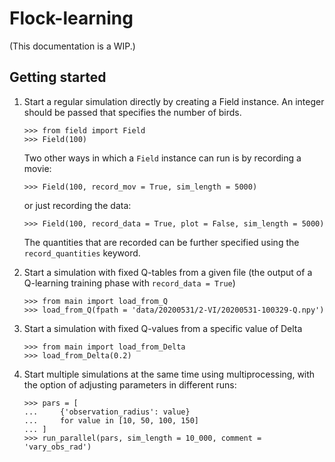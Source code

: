 # Flock-learning

(This documentation is a WIP.)

## Getting started

1. Start a regular simulation directly by creating a Field instance. An integer should be passed that specifies the number of birds.
    ```pycon
    >>> from field import Field
    >>> Field(100)
    ```
    Two other ways in which a `Field` instance can run is by recording a movie:
    ```pycon
    >>> Field(100, record_mov = True, sim_length = 5000)
    ```
    or just recording the data:
    ```pycon
    >>> Field(100, record_data = True, plot = False, sim_length = 5000)
    ```
    The quantities that are recorded can be further specified using the `record_quantities` keyword.

2. Start a simulation with fixed Q-tables from a given file (the output of a Q-learning training phase with `record_data = True`)

    ```pycon
    >>> from main import load_from_Q
    >>> load_from_Q(fpath = 'data/20200531/2-VI/20200531-100329-Q.npy')
    ```
3. Start a simulation with fixed Q-values from a specific value of Delta

    ```pycon
    >>> from main import load_from_Delta
    >>> load_from_Delta(0.2)
    ```

4. Start multiple simulations at the same time using multiprocessing, with the option of adjusting parameters in different runs:

    ```pycon
    >>> pars = [
    ...     {'observation_radius': value}
    ...     for value in [10, 50, 100, 150]
    ... ]
    >>> run_parallel(pars, sim_length = 10_000, comment = 'vary_obs_rad')
    ```
